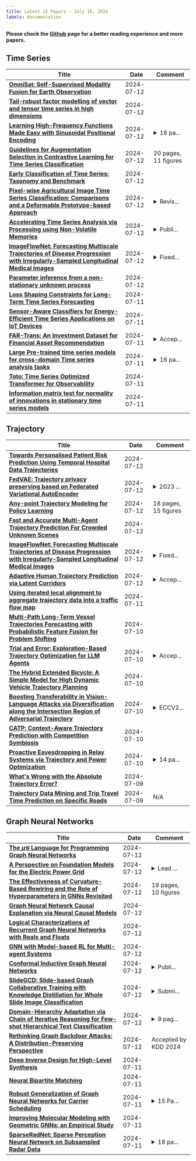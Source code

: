 ```yaml
---
title: Latest 15 Papers - July 16, 2024
labels: documentation
---
```

**Please check the [Github](https://github.com/zezhishao/MTS_Daily_ArXiv) page for a better reading experience and more papers.**

## Time Series
| **Title** | **Date** | **Comment** |
| --- | --- | --- |
| **[OmniSat: Self-Supervised Modality Fusion for Earth Observation](http://arxiv.org/abs/2404.08351v2)** | 2024-07-12 |  |
| **[Tail-robust factor modelling of vector and tensor time series in high dimensions](http://arxiv.org/abs/2407.09390v1)** | 2024-07-12 |  |
| **[Learning High-Frequency Functions Made Easy with Sinusoidal Positional Encoding](http://arxiv.org/abs/2407.09370v1)** | 2024-07-12 | <details><summary>16 pa...</summary><p>16 pages, Conference, Accepted by ICML 2024</p></details> |
| **[Guidelines for Augmentation Selection in Contrastive Learning for Time Series Classification](http://arxiv.org/abs/2407.09336v1)** | 2024-07-12 | 20 pages, 11 figures |
| **[Early Classification of Time Series: Taxonomy and Benchmark](http://arxiv.org/abs/2406.18332v2)** | 2024-07-12 |  |
| **[Pixel-wise Agricultural Image Time Series Classification: Comparisons and a Deformable Prototype-based Approach](http://arxiv.org/abs/2303.12533v2)** | 2024-07-12 | <details><summary>Revis...</summary><p>Revised version. Added references and baselines. Corrected typos. Added discussion section and Appendix A, B and C</p></details> |
| **[Accelerating Time Series Analysis via Processing using Non-Volatile Memories](http://arxiv.org/abs/2211.04369v3)** | 2024-07-12 | <details><summary>Publi...</summary><p>Published in IEEE Access, 2024, volume 12</p></details> |
| **[ImageFlowNet: Forecasting Multiscale Trajectories of Disease Progression with Irregularly-Sampled Longitudinal Medical Images](http://arxiv.org/abs/2406.14794v3)** | 2024-07-12 | <details><summary>Fixed...</summary><p>Fixed some typos. Merged multibib</p></details> |
| **[Parameter inference from a non-stationary unknown process](http://arxiv.org/abs/2407.08987v1)** | 2024-07-12 |  |
| **[Loss Shaping Constraints for Long-Term Time Series Forecasting](http://arxiv.org/abs/2402.09373v2)** | 2024-07-11 |  |
| **[Sensor-Aware Classifiers for Energy-Efficient Time Series Applications on IoT Devices](http://arxiv.org/abs/2407.08715v1)** | 2024-07-11 |  |
| **[FAR-Trans: An Investment Dataset for Financial Asset Recommendation](http://arxiv.org/abs/2407.08692v1)** | 2024-07-11 | <details><summary>Accep...</summary><p>Accepted at the IJCAI-2024 Workshop on Recommender Systems in Finance (Fin-RecSys)</p></details> |
| **[Large Pre-trained time series models for cross-domain Time series analysis tasks](http://arxiv.org/abs/2311.11413v2)** | 2024-07-11 | <details><summary>16 pa...</summary><p>16 pages, 5 Figures, 4 Tables</p></details> |
| **[Toto: Time Series Optimized Transformer for Observability](http://arxiv.org/abs/2407.07874v2)** | 2024-07-11 |  |
| **[Information matrix test for normality of innovations in stationary time series models](http://arxiv.org/abs/2407.08565v1)** | 2024-07-11 |  |

## Trajectory
| **Title** | **Date** | **Comment** |
| --- | --- | --- |
| **[Towards Personalised Patient Risk Prediction Using Temporal Hospital Data Trajectories](http://arxiv.org/abs/2407.09373v1)** | 2024-07-12 |  |
| **[FedVAE: Trajectory privacy preserving based on Federated Variational AutoEncoder](http://arxiv.org/abs/2407.09239v1)** | 2024-07-12 | <details><summary>2023 ...</summary><p>2023 IEEE 98th Vehicular Technology Conference</p></details> |
| **[Any-point Trajectory Modeling for Policy Learning](http://arxiv.org/abs/2401.00025v3)** | 2024-07-12 | 18 pages, 15 figures |
| **[Fast and Accurate Multi-Agent Trajectory Prediction For Crowded Unknown Scenes](http://arxiv.org/abs/2407.09068v1)** | 2024-07-12 |  |
| **[ImageFlowNet: Forecasting Multiscale Trajectories of Disease Progression with Irregularly-Sampled Longitudinal Medical Images](http://arxiv.org/abs/2406.14794v3)** | 2024-07-12 | <details><summary>Fixed...</summary><p>Fixed some typos. Merged multibib</p></details> |
| **[Adaptive Human Trajectory Prediction via Latent Corridors](http://arxiv.org/abs/2312.06653v2)** | 2024-07-12 | <details><summary>Accep...</summary><p>Accepted to ECCV 2024. Project website can be found at https://neerja.me/atp_latent_corridors/</p></details> |
| **[Using iterated local alignment to aggregate trajectory data into a traffic flow map](http://arxiv.org/abs/2406.17500v2)** | 2024-07-11 |  |
| **[Multi-Path Long-Term Vessel Trajectories Forecasting with Probabilistic Feature Fusion for Problem Shifting](http://arxiv.org/abs/2310.18948v6)** | 2024-07-10 |  |
| **[Trial and Error: Exploration-Based Trajectory Optimization for LLM Agents](http://arxiv.org/abs/2403.02502v2)** | 2024-07-10 | <details><summary>Accep...</summary><p>Accepted to ACL 2024 Main Conference; Camera Ready</p></details> |
| **[The Hybrid Extended Bicycle: A Simple Model for High Dynamic Vehicle Trajectory Planning](http://arxiv.org/abs/2306.04857v2)** | 2024-07-10 |  |
| **[Boosting Transferability in Vision-Language Attacks via Diversification along the Intersection Region of Adversarial Trajectory](http://arxiv.org/abs/2403.12445v2)** | 2024-07-10 | <details><summary>ECCV2...</summary><p>ECCV2024. Code is available at https://github.com/SensenGao/VLPTransferAttack</p></details> |
| **[CATP: Context-Aware Trajectory Prediction with Competition Symbiosis](http://arxiv.org/abs/2407.07328v1)** | 2024-07-10 |  |
| **[Proactive Eavesdropping in Relay Systems via Trajectory and Power Optimization](http://arxiv.org/abs/2407.07314v1)** | 2024-07-10 | <details><summary>14 pa...</summary><p>14 pages, 8 figures, submitted to IEEE Journal for review</p></details> |
| **[What's Wrong with the Absolute Trajectory Error?](http://arxiv.org/abs/2212.05376v4)** | 2024-07-09 |  |
| **[Trajectory Data Mining and Trip Travel Time Prediction on Specific Roads](http://arxiv.org/abs/2407.07030v1)** | 2024-07-09 | N/A |

## Graph Neural Networks
| **Title** | **Date** | **Comment** |
| --- | --- | --- |
| **[The $μ\mathcal{G}$ Language for Programming Graph Neural Networks](http://arxiv.org/abs/2407.09441v1)** | 2024-07-12 |  |
| **[A Perspective on Foundation Models for the Electric Power Grid](http://arxiv.org/abs/2407.09434v1)** | 2024-07-12 | <details><summary>Lead ...</summary><p>Lead contact: H.F.H.; Major equal contributors: H.F.H., T.B., B.G., L.S.A.M., A.P., A.V., J.W.; Significant equal contributors: J.B., A.B.M., S.C., I.F., B.H., R.J., K.K., V.M., F.M., M.D.M., O.R., H.S., L.X., E.S.Y., A.Z.; Other equal contributors: A.J.B., R.J.B., B.P.B., J.S., S.S</p></details> |
| **[The Effectiveness of Curvature-Based Rewiring and the Role of Hyperparameters in GNNs Revisited](http://arxiv.org/abs/2407.09381v1)** | 2024-07-12 | 19 pages, 10 figures |
| **[Graph Neural Network Causal Explanation via Neural Causal Models](http://arxiv.org/abs/2407.09378v1)** | 2024-07-12 |  |
| **[Logical Characterizations of Recurrent Graph Neural Networks with Reals and Floats](http://arxiv.org/abs/2405.14606v2)** | 2024-07-12 |  |
| **[GNN with Model-based RL for Multi-agent Systems](http://arxiv.org/abs/2407.09249v1)** | 2024-07-12 |  |
| **[Conformal Inductive Graph Neural Networks](http://arxiv.org/abs/2407.09173v1)** | 2024-07-12 | <details><summary>Publi...</summary><p>Published as a conference paper at ICLR 2024</p></details> |
| **[SlideGCD: Slide-based Graph Collaborative Training with Knowledge Distillation for Whole Slide Image Classification](http://arxiv.org/abs/2407.08968v1)** | 2024-07-12 | <details><summary>Submi...</summary><p>Submitted to MICCAI-2024</p></details> |
| **[Domain-Hierarchy Adaptation via Chain of Iterative Reasoning for Few-shot Hierarchical Text Classification](http://arxiv.org/abs/2407.08959v1)** | 2024-07-12 | <details><summary>9 pag...</summary><p>9 pages, 2 figures, Accepted by IJCAI2024</p></details> |
| **[Rethinking Graph Backdoor Attacks: A Distribution-Preserving Perspective](http://arxiv.org/abs/2405.10757v3)** | 2024-07-12 | Accepted by KDD 2024 |
| **[Deep Inverse Design for High-Level Synthesis](http://arxiv.org/abs/2407.08797v1)** | 2024-07-11 |  |
| **[Neural Bipartite Matching](http://arxiv.org/abs/2005.11304v4)** | 2024-07-11 |  |
| **[Robust Generalization of Graph Neural Networks for Carrier Scheduling](http://arxiv.org/abs/2407.08479v1)** | 2024-07-11 | <details><summary>15 Pa...</summary><p>15 Pages, 12 Figures. Pre-print, under review</p></details> |
| **[Improving Molecular Modeling with Geometric GNNs: an Empirical Study](http://arxiv.org/abs/2407.08313v1)** | 2024-07-11 |  |
| **[SparseRadNet: Sparse Perception Neural Network on Subsampled Radar Data](http://arxiv.org/abs/2406.10600v3)** | 2024-07-11 | <details><summary>18 pa...</summary><p>18 pages, 4 figures, 5 tables</p></details> |

